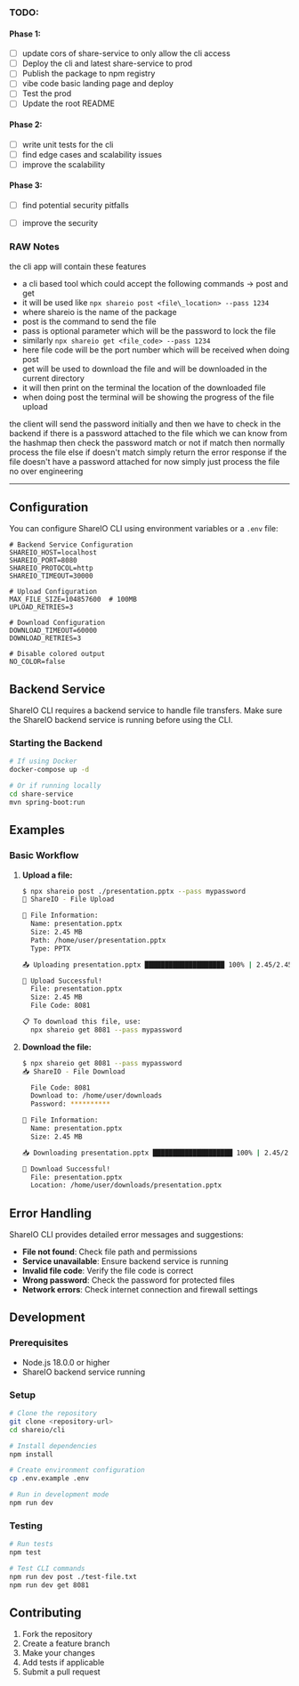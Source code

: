 ### TODO:

#### Phase 1:
- [ ] update cors of share-service to only allow the cli access
- [ ] Deploy the cli and latest share-service to prod
- [ ] Publish the package to npm registry
- [ ] vibe code basic landing page and deploy
- [ ] Test the prod
- [ ] Update the root README

#### Phase 2:
- [ ] write unit tests for the cli
- [ ] find edge cases and scalability issues
- [ ] improve the scalability

#### Phase 3:
- [ ] find potential security pitfalls
- [ ] improve the security



### RAW Notes
the cli app will contain these features
- a cli based tool which could accept the following commands -> post and get
- it will be used like `npx shareio post <file\_location> --pass 1234`
- where shareio is the name of the package
- post is the command to send the file
- pass is optional parameter which will be the password to lock the file
- similarly `npx shareio get <file_code> --pass 1234`
- here file code will be the port number which will be received when doing post
- get will be used to download the file and will be downloaded in the current directory
- it will then print on the terminal the location of the downloaded file
- when doing post the terminal will be showing the progress of the file upload

the client will send the password initially
and then we have to check in the backend
if there is a password  attached to the file which we can know from the hashmap
then check the password match or not
if match then normally process the file
else if doesn't match simply return the error response
if the file doesn't have a password attached for now simply just process the file no over engineering


---
## Configuration

You can configure ShareIO CLI using environment variables or a `.env` file:

```env
# Backend Service Configuration
SHAREIO_HOST=localhost
SHAREIO_PORT=8080
SHAREIO_PROTOCOL=http
SHAREIO_TIMEOUT=30000

# Upload Configuration
MAX_FILE_SIZE=104857600  # 100MB
UPLOAD_RETRIES=3

# Download Configuration
DOWNLOAD_TIMEOUT=60000
DOWNLOAD_RETRIES=3

# Disable colored output
NO_COLOR=false
```

## Backend Service

ShareIO CLI requires a backend service to handle file transfers. Make sure the ShareIO backend service is running before using the CLI.

### Starting the Backend

```bash
# If using Docker
docker-compose up -d

# Or if running locally
cd share-service
mvn spring-boot:run
```

## Examples

### Basic Workflow

1. **Upload a file:**
   ```bash
   $ npx shareio post ./presentation.pptx --pass mypassword
   🚀 ShareIO - File Upload
   
   📄 File Information:
     Name: presentation.pptx
     Size: 2.45 MB
     Path: /home/user/presentation.pptx
     Type: PPTX
   
   📤 Uploading presentation.pptx ████████████████████ 100% | 2.45/2.45 MB
   
   🎉 Upload Successful!
     File: presentation.pptx
     Size: 2.45 MB
     File Code: 8081
   
   📋 To download this file, use:
     npx shareio get 8081 --pass mypassword
   ```

2. **Download the file:**
   ```bash
   $ npx shareio get 8081 --pass mypassword
   📥 ShareIO - File Download
   
     File Code: 8081
     Download to: /home/user/downloads
     Password: **********
   
   📄 File Information:
     Name: presentation.pptx
     Size: 2.45 MB
   
   📥 Downloading presentation.pptx ████████████████████ 100% | 2.45/2.45 MB
   
   🎉 Download Successful!
     File: presentation.pptx
     Location: /home/user/downloads/presentation.pptx
   ```

## Error Handling

ShareIO CLI provides detailed error messages and suggestions:

- **File not found**: Check file path and permissions
- **Service unavailable**: Ensure backend service is running
- **Invalid file code**: Verify the file code is correct
- **Wrong password**: Check the password for protected files
- **Network errors**: Check internet connection and firewall settings

## Development

### Prerequisites

- Node.js 18.0.0 or higher
- ShareIO backend service running

### Setup

```bash
# Clone the repository
git clone <repository-url>
cd shareio/cli

# Install dependencies
npm install

# Create environment configuration
cp .env.example .env

# Run in development mode
npm run dev
```

### Testing

```bash
# Run tests
npm test

# Test CLI commands
npm run dev post ./test-file.txt
npm run dev get 8081
```

## Contributing

1. Fork the repository
2. Create a feature branch
3. Make your changes
4. Add tests if applicable
5. Submit a pull request
